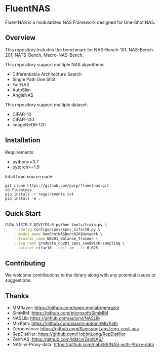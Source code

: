 # FluentNAS

FluentNAS is a modularized NAS Framework designed for One-Shot NAS.



## Overview

This repository includes the benchmark for NAS-Bench-101, NAS-Bench-201, NATS-Bench, Macro-NAS-Bench.

This repository support multiple NAS algorithms:

- Differentiable Architecture Search
- Single Path One Shot
- FairNAS
- AutoSlim
- AngleNAS

This repository support multiple dataset:

- CIFAR-10
- CIFAR-100
- ImageNet16-120



## Installation

Requirements:

- python>=3.7
- pytorch>=1.9



Intall from source code

```
git clone https://github.com/pprp/fluentnas.git
cd fluentnas
pip install -r requirements.txt
pip install -e .
```



## Quick Start

```bash
CUDA_VISIBLE_DEVICES=0 python tools/train.py \
	--config configs/spos/spos_cifar10.py \
	--model_name OneShotNASBench201Network \
	--trainer_name NB201_Balance_Trainer \
	--log_name graduate_nb201_spos_sandwich-sampling \
	--dataset cifar10 --crit ce --lr 0.025
```



## Contributing

We welcome contributions to the library along with any potential issues or suggestions.



## Thanks

- MMRazor: https://github.com/open-mmlab/mmrazor
- SimMIM: https://github.com/microsoft/SimMIM
- NASLib: https://github.com/automl/NASLib
- MixPath: https://github.com/xiaomi-automl/MixPath
- Zerocostnas: https://github.com/SamsungLabs/zero-cost-nas
- RepDistiller: https://github.com/HobbitLong/RepDistiller
- ZenNAS: https://github.com/idstcv/ZenNAS/
- NAS-w-Proxy-data: https://github.com/nabk89/NAS-with-Proxy-data